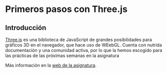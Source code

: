 # Primeros pasos con Three.js

## Introducción

[Three.js](https://threejs.org/) es una biblioteca de JavaScript de grandes posibilidades para gráficos 3D en el navegador, que hace uso de WEebGL. Cuenta
con nutrida documentación y una comunidad activa, por lo que la hemos escogido para las prácticas de las próximas semanas en la asignatura

Más información en la [web de la asignatura](https://github.com/otsedom/otsedom.github.io/blob/main/IG/README.md).